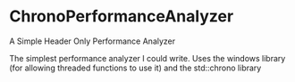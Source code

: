 # ChronoPerformanceAnalyzer
 A Simple Header Only Performance Analyzer 

The simplest performance analyzer I could write. 
Uses the windows library (for allowing threaded functions to use it)
and the std::chrono library
